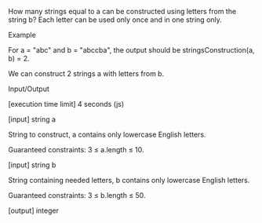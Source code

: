 How many strings equal to a can be constructed using letters from the string b? Each letter can be used only once and in one string only.

Example

For a = "abc" and b = "abccba", the output should be
stringsConstruction(a, b) = 2.

We can construct 2 strings a with letters from b.

Input/Output

[execution time limit] 4 seconds (js)

[input] string a

String to construct, a contains only lowercase English letters.

Guaranteed constraints:
3 ≤ a.length ≤ 10.

[input] string b

String containing needed letters, b contains only lowercase English letters.

Guaranteed constraints:
3 ≤ b.length ≤ 50.

[output] integer
